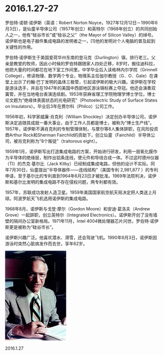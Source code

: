 2016.1.27-27
============
罗伯特·诺顿·诺伊斯（英语：Robert Norton Noyce，1927年12月12日－1990年6月3日），是仙童半导体公司（1957年创立）和英特尔（1968年创立）的共同创始人之一，他有“硅谷市长”或“硅谷之父”（the Mayor of Silicon Valley）的绰号。诺伊斯也是电子器件集成电路的发明者之一，[1]他的发明对个人电脑的普及起到关键性的作用。

罗伯特·诺伊斯生于美国爱荷华州东南的登马克（Durlington）镇，排行老三。父亲是教堂的牧师，因此小时候的罗伯特跟随家人四处迁移，8岁时，搬往迪科拉，他把大量的时间都花在地下室工作间里。中学毕业后入读格林内尔学院（Grinnell College），修读物理、数学两个专业，物理系主任伽尔教授（G．O．Gale）在课堂上出示了约翰·巴丁发明的晶体三极管，引起诺伊斯的极大兴趣。诺伊斯在学校是游泳选手，并且在1947年的美国中西部地区游泳锦标赛上夺冠。他还会演奏双簧管，并在当地电台表演连续剧。1953年获麻省理工学院物理学博士学位，博士论文题为“绝缘体表面状态的光电研究”（Photoelectric Study of Surface States on Insulators）。毕业后3年在费尔科（Philco）公司工作。

1956年初，科学家威廉·肖克利（William Shockley）决定创办半导体公司，诺伊斯决定追随其成就一番大事业，由于工作人员都是博士，被称为“博士生产线”。1957年，诺伊斯不满肖克利的专制管理体制，与摩尔等8人集体辞职，在风险投资商Arthur Rock和Sherman Fairchild的资助下，创立仙童（Fairchild）半导体公司，被肖克利称为“8个叛徒”（traitorous eight）。

1959年1月，诺伊斯写出打造集成电路的方案，开始进行研发，利用一层氧化膜作为半导体的绝缘层，制作出铝条连线，使元件和导线合成一体。不过这时德州仪器（TI）的杰克·基尔比（Jack Kilby）已经制成集成电路，但他的设计不实际。同年7月30日，仙童提出“半导体器件——连线结构”（美国专利 2,981,877 ）的专利申请，至于基尔比的专利直到1964年6月23日才被批准。1969年法院判决，诺伊斯和基尔比发明的集成电路不存在侵权问题，两专利都有效。

1957年，苏联成功发射人造卫星。1959年美国国家航空航天局决定把人类送上月球。阿波罗航天飞机选用诺伊斯的集成电路。

1968年8月，诺伊斯与戈登·摩尔（Gordon Moore）和安迪·葛洛夫（Andrew Grove）一起辞职，创立英特尔（Integrated Electronics）。诺伊斯开创了没有墙壁的隔间办公室新格局。1971年11月，Intel 4004微处理器芯片问世。罗伯特·诺伊斯更是被称为“硅谷市长”。

诺伊斯兴趣广泛。他喜欢潜水、滑雪，还会驾驶飞机。1990年6月3日，诺伊斯因游泳时突然心脏病发作而去世，享年62岁。

![](pic/17.jpg)

2016.1.27